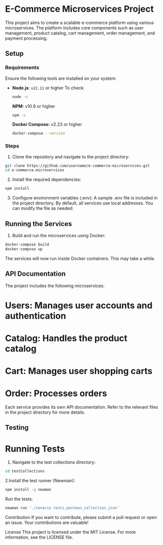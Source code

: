 # E-Commerce Microservices Project

This project aims to create a scalable e-commerce platform using various microservices. The platform includes core components such as user management, product catalog, cart management, order management, and payment processing.

## Setup

### Requirements

Ensure the following tools are installed on your system:

- **Node.js**: `v22.11` or higher  To check:
  ```bash
  node -v
  ```
  **NPM:** v10.9 or higher
  ```bash
  npm -v
  ```
  **Docker Compose:** v2.23 or higher
  ```bash
  docker-compose --version
  ```

### Steps

1. Clone the repository and navigate to the project directory:

```bash
git clone https://github.com/username/e-commerce-microservices.git
cd e-commerce-microservices
```
2. Install the required dependencies:
```bash
npm install
```
3. Configure environment variables (.env):
A sample .env file is included in the project directory. By default, all services use local addresses. You can modify the file as needed.

## Running the Services
1. Build and run the microservices using Docker:
```bash
docker-compose build
docker-compose up
```

The services will now run inside Docker containers. This may take a while.

## API Documentation
The project includes the following microservices:

# Users: Manages user accounts and authentication
# Catalog: Handles the product catalog
# Cart: Manages user shopping carts
# Order: Processes orders
Each service provides its own API documentation. Refer to the relevant files in the project directory for more details.

## Testing
# Running Tests
1. Navigate to the test collections directory:
```bash
cd testCollections
```
2.Install the test runner (Newman):
```bash
npm install -g newman
```
Run the tests:

```bash
newman run './senario tests.postman_collection.json'
```

Contribution
If you want to contribute, please submit a pull request or open an issue. Your contributions are valuable!

License
This project is licensed under the MIT License. For more information, see the LICENSE file.